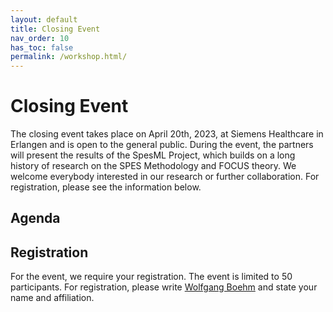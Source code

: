 ```yaml
---
layout: default
title: Closing Event
nav_order: 10
has_toc: false
permalink: /workshop.html/
---
```

# Closing Event

The closing event takes place on April 20th, 2023, at Siemens Healthcare in Erlangen and is open to the general public. During the event, the partners will present the results of the SpesML Project, which builds on a long history of research on the SPES Methodology and FOCUS theory. We welcome everybody interested in our research or further collaboration. For registration, please see the information below.

## Agenda

## Registration
For the event, we require your registration. The event is limited to 50 participants. For registration, please write [Wolfgang Boehm](mailto:boehmw@in.tum.de) and state your name and affiliation.
